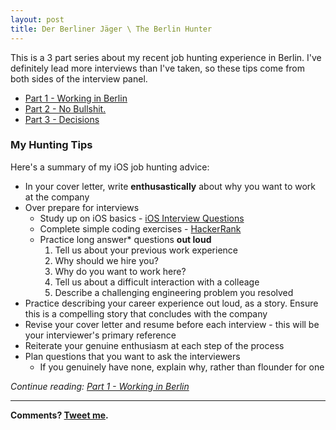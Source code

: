 ```yaml
---
layout: post
title: Der Berliner Jäger \ The Berlin Hunter
---
```


This is a 3 part series about my recent job hunting experience in Berlin. I've definitely lead more interviews than I've taken, so these tips come from both sides of the interview panel.

- [Part 1 - Working in Berlin](http://kenthumphries.github.io/Der-Berliner-Jager/Part-1/)
- [Part 2 - No Bullshit.](http://kenthumphries.github.io/Der-Berliner-Jager/Part-2/)
- [Part 3 - Decisions](http://kenthumphries.github.io/Der-Berliner-Jager/Part-3/)

### My Hunting Tips
Here's a summary of my iOS job hunting advice:

- In your cover letter, write **enthusastically** about why you want to work at the company
- Over prepare for interviews
	- Study up on iOS basics - [iOS Interview Questions](https://medium.com/@duruldalkanat/ios-interview-questions-13840247a57a)
	- Complete simple coding exercises - [HackerRank](hackerrank.com)
	- Practice long answer* questions **out loud**
		1. Tell us about your previous work experience
		2. Why should we hire you?
		2. Why do you want to work here?
		3. Tell us about a difficult interaction with a colleage
		4. Describe a challenging engineering problem you resolved
- Practice describing your career experience out loud, as a story. Ensure this is a compelling story that concludes with the company
- Revise your cover letter and resume before each interview - this will be your interviewer's primary reference
- Reiterate your genuine enthusiasm at each step of the process
- Plan questions that you want to ask the interviewers
	- If you genuinely have none, explain why, rather than flounder for one

*Continue reading: [Part 1 - Working in Berlin](http://kenthumphries.github.io/Der-Berliner-Jager/Part-1/)*

-----

**Comments? [Tweet me](https://twitter.com/kentios).**

